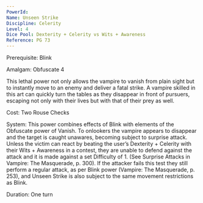 ```yaml
---
PowerId: 
Name: Unseen Strike
Discipline: Celerity
Level: 4
Dice Pool: Dexterity + Celerity vs Wits + Awareness
Reference: PG 73
---
```

Prerequisite: Blink

Amalgam: Obfuscate 4 

This lethal power not only allows the vampire to vanish from plain sight but to instantly move to an enemy and deliver a fatal strike. A vampire skilled in this art can quickly turn the tables as they disappear in front of pursuers, escaping not only with their lives but with that of their prey as well. 

Cost: Two Rouse Checks 

System: This power combines effects of Blink with elements of the Obfuscate power of Vanish. To onlookers the vampire appears to disappear and the target is caught unawares, becoming subject to surprise attack. Unless the victim can react by beating the user’s Dexterity + Celerity with their Wits + Awareness in a contest, they are unable to defend against the attack and it is made against a set Difficulty of 1. (See Surprise Attacks in Vampire: The Masquerade, p. 300). If the attacker fails this test they still perform a regular attack, as per Blink power (Vampire: The Masquerade, p. 253), and Unseen Strike is also subject to the same movement restrictions as Blink. 

Duration: One turn 